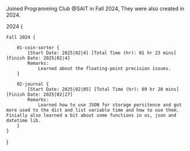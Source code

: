 Joined Programming Club @SAIT in Fall 2024, They were also created in 2024.

2024 {

    Fall 2024 {

        01-coin-sorter {
            [Start Date: 2025|02|4] [Total Time (hr): 01 hr 23 mins] [Finish Date: 2025|02|4] 
            Remarks:
                Learned about the floating-point precision issues.
        }

        02-journal {
            [Start Date: 2025|02|05] [Total Time (hr): 09 hr 20 mins] [Finish Date: 2025|02|27] 
            Remarks:
                Learned how to use JSON for storage persitence and got more used to the dict and list variable time and how to use them. Finially also learned a bit about some functions in os, json and datetime lib.
        }
    }
}
